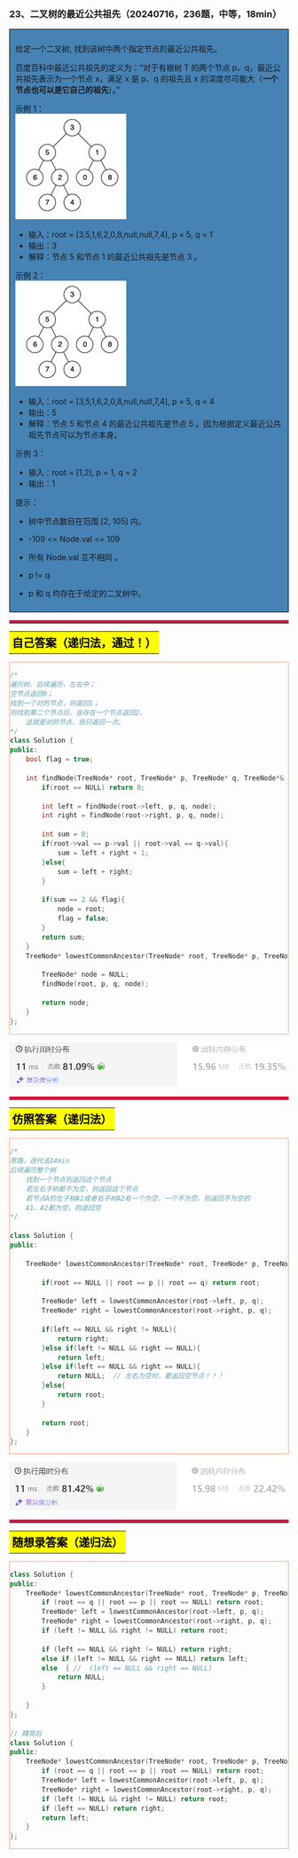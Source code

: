 ### 23、二叉树的最近公共祖先（20240716，236题，中等，18min）
<div style="border: 1px solid black; padding: 10px; background-color: SteelBlue;">

给定一个二叉树, 找到该树中两个指定节点的最近公共祖先。

百度百科中最近公共祖先的定义为：“对于有根树 T 的两个节点 p、q，最近公共祖先表示为一个节点 x，满足 x 是 p、q 的祖先且 x 的深度尽可能大（**一个节点也可以是它自己的祖先**）。”

 

示例 1：  
![alt text](image/f7728f72ec1e8fb380c2234639a19e1.png)

- 输入：root = [3,5,1,6,2,0,8,null,null,7,4], p = 5, q = 1
- 输出：3
- 解释：节点 5 和节点 1 的最近公共祖先是节点 3 。

示例 2：  
![alt text](image/4aacda204b04200758c3a7d31cc2945.png)

- 输入：root = [3,5,1,6,2,0,8,null,null,7,4], p = 5, q = 4
- 输出：5
- 解释：节点 5 和节点 4 的最近公共祖先是节点 5 。因为根据定义最近公共祖先节点可以为节点本身。

示例 3：

- 输入：root = [1,2], p = 1, q = 2
- 输出：1
 

提示：

- 树中节点数目在范围 [2, 105] 内。
- -109 <= Node.val <= 109
- 所有 Node.val 互不相同 。
- p != q
- p 和 q 均存在于给定的二叉树中。

  </p>
</div>


<hr style="border-top: 5px solid #DC143C;">
<table>
  <tr>
    <td bgcolor="Yellow" style="padding: 5px; border: 0px solid black;">
      <span style="font-weight: bold; font-size: 20px;color: black;">
      自己答案（递归法，通过！）
      </span>
    </td>
  </tr>
</table>
<div style="padding: 0px; border: 1.5px solid LightSalmon; margin-bottom: 10px;">

```C++
/*
遍历树，后续遍历，左右中；
空节点返回0；
找到一个对的节点，则返回1；
则找到第二个节点后，会存在一个节点返回2，
    这就是对的节点，但只返回一次。
*/
class Solution {
public:
    bool flag = true;

    int findNode(TreeNode* root, TreeNode* p, TreeNode* q, TreeNode*& node){
        if(root == NULL) return 0;

        int left = findNode(root->left, p, q, node);
        int right = findNode(root->right, p, q, node);

        int sum = 0;
        if(root->val == p->val || root->val == q->val){
            sum = left + right + 1;
        }else{
            sum = left + right;
        }

        if(sum == 2 && flag){
            node = root;
            flag = false;
        }
        return sum;
    }
    TreeNode* lowestCommonAncestor(TreeNode* root, TreeNode* p, TreeNode* q) {

        TreeNode* node = NULL;
        findNode(root, p, q, node);

        return node;
    }
};
```

</div>

![alt text](image/b3b2e6d7565eca20b3f1004a431836f.png)

<hr style="border-top: 5px solid #DC143C;">

<table>
  <tr>
    <td bgcolor="Yellow" style="padding: 5px; border: 0px solid black;">
      <span style="font-weight: bold; font-size: 20px;color: black;">
      仿照答案（递归法）
      </span>
    </td>
  </tr>
</table>

<div style="padding: 0px; border: 1.5px solid LightSalmon; margin-bottom: 10px">

```C++
/*
思路，迭代法14min
后续遍历整个树
    找到一个节点则返回这个节点
    若左右子树都不为空，则返回这个节点
    若节点A的左子树A1或者右子树A2有一个为空，一个不为空，则返回不为空的
    A1、A2都为空，则返回空
*/

class Solution {
public:

    TreeNode* lowestCommonAncestor(TreeNode* root, TreeNode* p, TreeNode* q) {

        if(root == NULL || root == p || root == q) return root;

        TreeNode* left = lowestCommonAncestor(root->left, p, q);
        TreeNode* right = lowestCommonAncestor(root->right, p, q);

        if(left == NULL && right != NULL){
            return right;
        }else if(left != NULL && right == NULL){
            return left;
        }else if(left == NULL && right == NULL){
            return NULL;  // 左右为空时，要返回空节点！！！
        }else{
            return root;
        }

        return root;
    }
};

```
</div>

![alt text](image/900a7601e28c6ad6de50ef8ca1f6702.png)

<hr style="border-top: 5px solid #DC143C;">

<table>
  <tr>
    <td bgcolor="Yellow" style="padding: 5px; border: 0px solid black;">
      <span style="font-weight: bold; font-size: 20px;color: black;">
      随想录答案（递归法）
      </span>
    </td>
  </tr>
</table>

<div style="padding: 0px; border: 1.5px solid LightSalmon; margin-bottom: 10px">

```C++
class Solution {
public:
    TreeNode* lowestCommonAncestor(TreeNode* root, TreeNode* p, TreeNode* q) {
        if (root == q || root == p || root == NULL) return root;
        TreeNode* left = lowestCommonAncestor(root->left, p, q);
        TreeNode* right = lowestCommonAncestor(root->right, p, q);
        if (left != NULL && right != NULL) return root;

        if (left == NULL && right != NULL) return right;
        else if (left != NULL && right == NULL) return left;
        else  { //  (left == NULL && right == NULL)
            return NULL;
        }

    }
};

// 精简后
class Solution {
public:
    TreeNode* lowestCommonAncestor(TreeNode* root, TreeNode* p, TreeNode* q) {
        if (root == q || root == p || root == NULL) return root;
        TreeNode* left = lowestCommonAncestor(root->left, p, q);
        TreeNode* right = lowestCommonAncestor(root->right, p, q);
        if (left != NULL && right != NULL) return root;
        if (left == NULL) return right;
        return left;
    }
};
```
</div>
